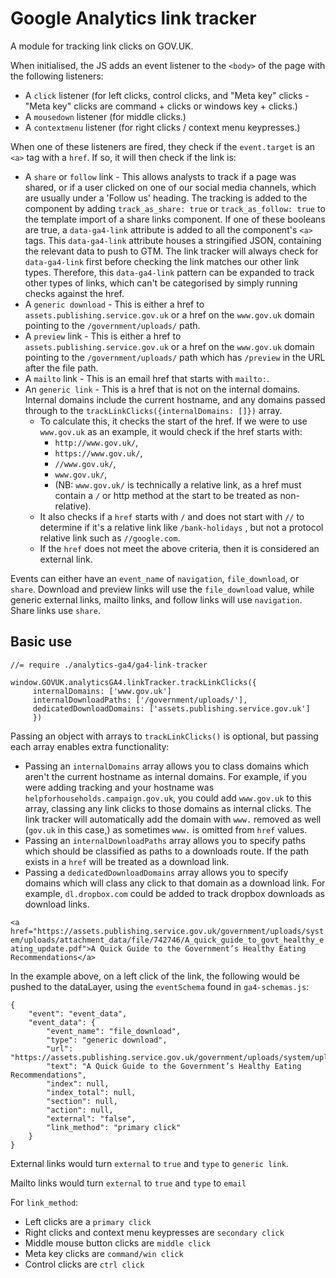 # Google Analytics link tracker

A module for tracking link clicks on GOV.UK.

When initialised, the JS adds an event listener to the `<body>` of the page with the following listeners:

- A `click` listener (for left clicks, control clicks, and "Meta key" clicks - "Meta key" clicks are command + clicks or windows key + clicks.)
- A `mousedown` listener (for middle clicks.)
- A `contextmenu` listener (for right clicks / context menu keypresses.)

When one of these listeners are fired, they check if the `event.target` is an `<a>` tag with a `href`. If so, it will then check if the link is:

- A `share` or `follow` link - This allows analysts to track if a page was shared, or if a user clicked on one of our social media channels, which are usually under a 'Follow us' heading. The tracking is added to the component by adding `track_as_share: true` or `track_as_follow: true` to the template import of a share links component. If one of these booleans are true, a `data-ga4-link` attribute is added to all the component's `<a>` tags. This `data-ga4-link` attribute houses a stringified JSON, containing the relevant data to push to GTM. The link tracker will always check for `data-ga4-link` first before checking the link matches our other link types. Therefore, this `data-ga4-link` pattern can be expanded to track other types of links, which can't be categorised by simply running checks against the href.
- A `generic download` - This is either a href to `assets.publishing.service.gov.uk` or a href on the `www.gov.uk` domain pointing to the `/government/uploads/` path.
- A `preview` link - This is either a href to `assets.publishing.service.gov.uk` or a href on the `www.gov.uk` domain pointing to the `/government/uploads/` path which has `/preview` in the URL after the file path.
- A `mailto` link - This is an email href that starts with `mailto:`.
- An `generic link`  - This is a href that is not on the internal domains. Internal domains include the current hostname, and any domains passed through to the `trackLinkClicks({internalDomains: []})` array.
    - To calculate this, it checks the start of the href. If we were to use `www.gov.uk` as an example, it would check if the href starts with:
        - `http://www.gov.uk/`,
        - `https://www.gov.uk/`,
        - `//www.gov.uk/`,
        - `www.gov.uk/`,
        - (NB: `www.gov.uk/` is technically a relative link, as a href must contain a `/` or http method at the start to be treated as non-relative).
    - It also checks if a `href` starts with `/` and does not start with `//` to determine if it's a relative link like `/bank-holidays` , but not a protocol relative link such as `//google.com`.
    - If the `href` does not meet the above criteria, then it is considered an external link.

Events can either have an `event_name` of `navigation`, `file_download`, or `share`. Download and preview links will use the `file_download` value, while generic external links, mailto links, and follow links will use `navigation`. Share links use `share`.

## Basic use

```
//= require ./analytics-ga4/ga4-link-tracker

window.GOVUK.analyticsGA4.linkTracker.trackLinkClicks({
     internalDomains: ['www.gov.uk']
     internalDownloadPaths: ['/government/uploads/'],
     dedicatedDownloadDomains: ['assets.publishing.service.gov.uk']
     })
```

Passing an object with arrays to `trackLinkClicks()` is optional, but passing each array enables extra functionality:
- Passing an `internalDomains` array allows you to class domains which aren't the current hostname as internal domains. For example, if you were adding tracking and your hostname was `helpforhouseholds.campaign.gov.uk`, you could add `www.gov.uk` to this array, classing any link clicks to those domains as internal clicks. The link tracker will automatically add the domain with `www.` removed as well (`gov.uk` in this case,) as sometimes `www.` is omitted from `href` values.
- Passing an `internalDownloadPaths` array allows you to specify paths which should be classified as paths to a downloads route. If the path exists in a `href` will be treated as a download link.
- Passing a `dedicatedDownloadDomains` array allows you to specify domains which will class any click to that domain as a download link. For example, `dl.dropbox.com` could be added to track dropbox downloads as download links.

`<a href="https://assets.publishing.service.gov.uk/government/uploads/system/uploads/attachment_data/file/742746/A_quick_guide_to_govt_healthy_eating_update.pdf">A Quick Guide to the Government’s Healthy Eating Recommendations</a>`

In the example above, on a left click of the link, the following would be pushed to the dataLayer, using the `eventSchema` found in `ga4-schemas.js`:

```
{
    "event": "event_data",
    "event_data": {
        "event_name": "file_download",
        "type": "generic download",
        "url": "https://assets.publishing.service.gov.uk/government/uploads/system/uploads/attachment_data/file/742746/A_quick_guide_to_govt_healthy_eating_update.pdf",
        "text": "A Quick Guide to the Government’s Healthy Eating Recommendations",
        "index": null,
        "index_total": null,
        "section": null,
        "action": null,
        "external": "false",
        "link_method": "primary click"
    }
}
```

External links would turn `external` to `true` and `type` to `generic link`.

Mailto links would turn `external` to `true` and `type` to `email`

For `link_method`:

- Left clicks are a `primary click`
- Right clicks and context menu keypresses are `secondary click`
- Middle mouse button clicks are `middle click`
- Meta key clicks are `command/win click`
- Control clicks are `ctrl click`